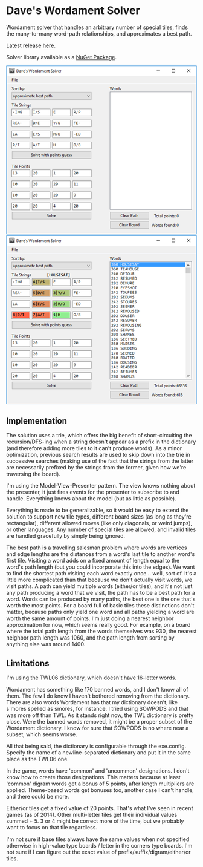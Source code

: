 Dave's Wordament Solver
================

Wordament solver that handles an arbitrary number of special tiles, finds the many-to-many word-path relationships, and approximates a best path.

Latest release [here](https://github.com/davghouse/Daves.WordamentSolver/releases/tag/v1.4.0).

Solver library available as a [NuGet Package](https://www.nuget.org/packages/Daves.WordamentSolver).

![before](/Screenshots/BeforeSolving.png)
![after](/Screenshots/AfterSolving.png)

Implementation
--------------

The solution uses a trie, which offers the big benefit of short-circuiting the recursion/DFS-ing when a string doesn't appear as a prefix in the dictionary (and therefore adding more tiles to it can't produce words).
As a minor optimization, previous search results are used to skip down into the trie in successive searches (making use of the fact that the strings from the latter are necessarily prefixed by the strings from the former, given how we're traversing the board).

I'm using the Model-View-Presenter pattern.
The view knows nothing about the presenter, it just fires events for the presenter to subscribe to and handle. Everything knows about the model (but as little as possible).

Everything is made to be generalizable, so it would be easy to extend the solution to support new tile types, different board sizes (as long as they're rectangular), different allowed moves (like only diagonals, or weird jumps), or other languages.
Any number of special tiles are allowed, and invalid tiles are handled gracefully by simply being ignored.

The best path is a travelling salesman problem where words are vertices and edge lengths are the distances from a word's last tile to another word's first tile.
Visiting a word adds on a fixed amount of length equal to the word's path length (but you could incorporate this into the edges).
We want to find the shortest path visiting each word exactly once... well, sort of.
It's a little more complicated than that because we don't actually visit words, we visit paths.
A path can yield multiple words (either/or tiles), and it's not just any path producing a word that we visit, the path has to be a best path for a word.
Words can be produced by many paths, the best one is the one that's worth the most points.
For a board full of basic tiles these distinctions don't matter, because paths only yield one word and all paths yielding a word are worth the same amount of points.
I'm just doing a nearest neighbor approximation for now, which seems really good.
For example, on a board where the total path length from the words themselves was 930, the nearest neighbor path length was 1060, and the path length from sorting by anything else was around 1400.

Limitations
-----------
I'm using the TWL06 dictionary, which doesn't have 16-letter words.

Wordament has something like 170 banned words, and I don't know all of them.
The few I do know I haven't bothered removing from the dictionary.
There are also words Wordament has that my dictionary doesn't, like s'mores spelled as smores, for instance.
I tried using SOWPODS and that was more off than TWL.
As it stands right now, the TWL dictionary is pretty close.
Were the banned words removed, it might be a proper subset of the Wordament dictionary.
I know for sure that SOWPODS is no where near a subset, which seems worse.

All that being said, the dictionary is configurable through the exe.config.
Specify the name of a newline-separated dictionary and put it in the same place as the TWL06 one.

In the game, words have 'common' and 'uncommon' designations.
I don't know how to create those designations.
This matters because at least 'common' digram words get a bonus of 5 points, after length multipliers are applied.
Theme-based words get bonuses too, another case I can't handle, and there could be more.

Either/or tiles get a fixed value of 20 points.
That's what I've seen in recent games (as of 2014).
Other multi-letter tiles get their individual values summed + 5.
3 or 4 might be correct more of the time, but we probably want to focus on that tile regardless.

I'm not sure if base tiles always have the same values when not specified otherwise in high-value type boards / letter in the corners type boards.
I'm not sure if I can figure out the exact value of prefix/suffix/digram/either\or tiles.

